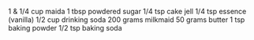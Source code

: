 1 & 1/4 cup maida
1 tbsp powdered sugar
1/4 tsp cake jell
1/4 tsp essence (vanilla)
1/2 cup drinking soda
200 grams milkmaid
50 grams butter
1 tsp baking powder
1/2 tsp baking soda
